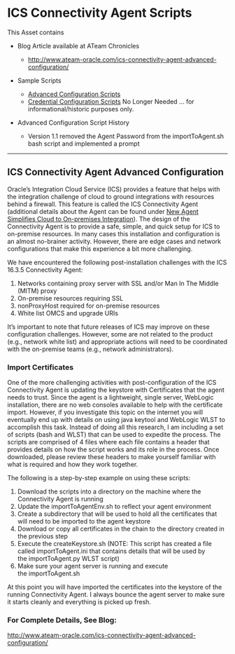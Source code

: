 # ICS Connectivity Agent Scripts



This Asset contains

- Blog Article available at ATeam Chronicles

  - http://www.ateam-oracle.com/ics-connectivity-agent-advanced-configuration/

- Sample Scripts
  - [Advanced Configuration Scripts](./advancedConfigScripts)
  - [Credential Configuration Scripts](./credentialScripts ) No Longer Needed ... for informational/historic purposes only.

- Advanced Configuration Script History
  - Version 1.1 removed the Agent Password from the importToAgent.sh bash script and implemented a prompt

------



## ICS Connectivity Agent Advanced Configuration

Oracle’s Integration Cloud Service (ICS) provides a feature that helps with the integration challenge of cloud to ground integrations with resources behind a firewall. This feature is called the ICS Connectivity Agent (additional details about the Agent can be found under [New Agent Simplifies Cloud to On-premises Integration](https://blogs.oracle.com/integration/entry/new_agent_simplifies_cloud_to)). The design of the Connectivity Agent is to provide a safe, simple, and quick setup for ICS to on-premise resources. In many cases this installation and configuration is an almost no-brainer activity. However, there are edge cases and network configurations that make this experience a bit more challenging.

We have encountered the following post-installation challenges with the ICS 16.3.5 Connectivity Agent:

1. Networks containing proxy server with SSL and/or Man In The Middle (MITM) proxy
2. On-premise resources requiring SSL
3. nonProxyHost required for on-premise resources
4. White list OMCS and upgrade URIs

It’s important to note that future releases of ICS may improve on these configuration challenges. However, some are not related to the product (e.g., network white list) and appropriate actions will need to be coordinated with the on-premise teams (e.g., network administrators).

### Import Certificates

One of the more challenging activities with post-configuration of the ICS Connectivity Agent is updating the keystore with Certificates that the agent needs to trust. Since the agent is a lightweight, single server, WebLogic installation, there are no web consoles available to help with the certificate import. However, if you investigate this topic on the internet you will eventually end up with details on using java keytool and WebLogic WLST to accomplish this task. Instead of doing all this research, I am including a set of scripts (bash and WLST) that can be used to expedite the process. The scripts are comprised of 4 files where each file contains a header that provides details on how the script works and its role in the process. Once downloaded, please review these headers to make yourself familiar with what is required and how they work together.

The following is a step-by-step example on using these scripts:

1. Download the scripts into a directory on the machine where the Connectivity Agent is running
2. Update the importToAgentEnv.sh to reflect your agent environment
3. Create a subdirectory that will be used to hold all the certificates that will need to be imported to the agent keystore
4. Download or copy all certificates in the chain to the directory created in the previous step
5. Execute the createKeystore.sh (NOTE: This script has created a file called importToAgent.ini that contains details that will be used by the importToAgent.py WLST script)
6. Make sure your agent server is running and execute the importToAgent.sh

At this point you will have imported the certificates into the keystore of the running Connectivity Agent. I always bounce the agent server to make sure it starts cleanly and everything is picked up fresh.

### For Complete Details, See Blog:

http://www.ateam-oracle.com/ics-connectivity-agent-advanced-configuration/

